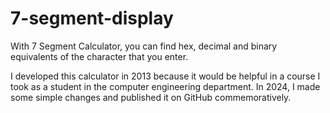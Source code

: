 # 7-segment-display
With 7 Segment Calculator, you can find hex, decimal and binary equivalents of the character that you enter.


I developed this calculator in 2013 because it would be helpful in a course I took as a student in the computer engineering department. In 2024, I made some simple changes and published it on GitHub commemoratively.